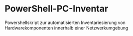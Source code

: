 # PowerShell-PC-Inventar
Powershellskript zur automatisierten Inventariesierung von Hardwarekomponenten innerhalb einer Netzwerkumgebung
